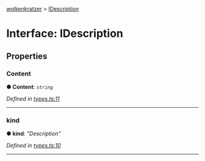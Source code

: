[wolkenkratzer](../README.md) > [IDescription](../interfaces/idescription.md)



# Interface: IDescription


## Properties
<a id="content"></a>

###  Content

**●  Content**:  *`string`* 

*Defined in [types.ts:11](https://github.com/arminhammer/wolkenkratzer/blob/cd0c133/src/types.ts#L11)*





___

<a id="kind"></a>

###  kind

**●  kind**:  *"Description"* 

*Defined in [types.ts:10](https://github.com/arminhammer/wolkenkratzer/blob/cd0c133/src/types.ts#L10)*





___


